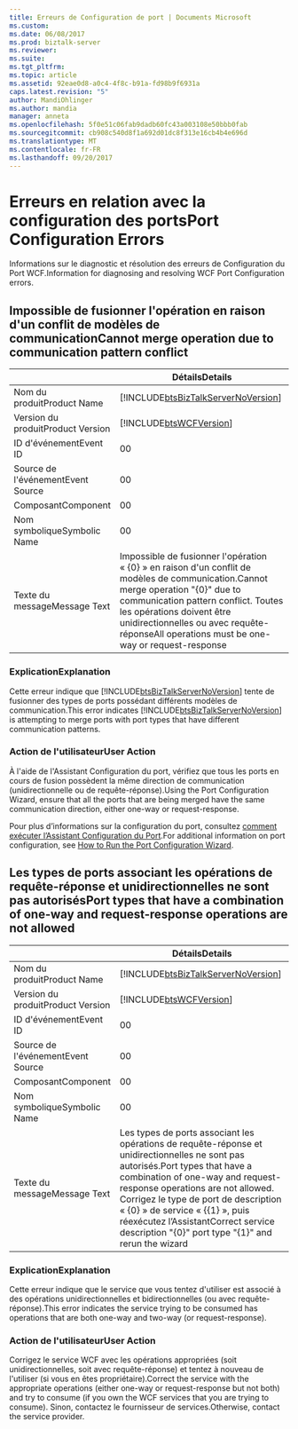 ```yaml
---
title: Erreurs de Configuration de port | Documents Microsoft
ms.custom: 
ms.date: 06/08/2017
ms.prod: biztalk-server
ms.reviewer: 
ms.suite: 
ms.tgt_pltfrm: 
ms.topic: article
ms.assetid: 92eae0d8-a0c4-4f8c-b91a-fd98b9f6931a
caps.latest.revision: "5"
author: MandiOhlinger
ms.author: mandia
manager: anneta
ms.openlocfilehash: 5f0e51c06fab9dadb60fc43a003108e50bbb0fab
ms.sourcegitcommit: cb908c540d8f1a692d01dc8f313e16cb4b4e696d
ms.translationtype: MT
ms.contentlocale: fr-FR
ms.lasthandoff: 09/20/2017
---
```

# <a name="port-configuration-errors"></a><span data-ttu-id="e2b05-102">Erreurs en relation avec la configuration des ports</span><span class="sxs-lookup"><span data-stu-id="e2b05-102">Port Configuration Errors</span></span>
<span data-ttu-id="e2b05-103">Informations sur le diagnostic et résolution des erreurs de Configuration du Port WCF.</span><span class="sxs-lookup"><span data-stu-id="e2b05-103">Information for diagnosing and resolving WCF Port Configuration errors.</span></span>  

## <a name="cannot-merge-operation-due-to-communication-pattern-conflict"></a><span data-ttu-id="e2b05-104">Impossible de fusionner l'opération en raison d'un conflit de modèles de communication</span><span class="sxs-lookup"><span data-stu-id="e2b05-104">Cannot merge operation due to communication pattern conflict</span></span>
  
||<span data-ttu-id="e2b05-105">Détails</span><span class="sxs-lookup"><span data-stu-id="e2b05-105">Details</span></span>|  
|-|-|  
|<span data-ttu-id="e2b05-106">Nom du produit</span><span class="sxs-lookup"><span data-stu-id="e2b05-106">Product Name</span></span>|[!INCLUDE[btsBizTalkServerNoVersion](../includes/btsbiztalkservernoversion-md.md)]|  
|<span data-ttu-id="e2b05-107">Version du produit</span><span class="sxs-lookup"><span data-stu-id="e2b05-107">Product Version</span></span>|[!INCLUDE[btsWCFVersion](../includes/btswcfversion-md.md)]|  
|<span data-ttu-id="e2b05-108">ID d'événement</span><span class="sxs-lookup"><span data-stu-id="e2b05-108">Event ID</span></span>|<span data-ttu-id="e2b05-109">0</span><span class="sxs-lookup"><span data-stu-id="e2b05-109">0</span></span>|  
|<span data-ttu-id="e2b05-110">Source de l'événement</span><span class="sxs-lookup"><span data-stu-id="e2b05-110">Event Source</span></span>|<span data-ttu-id="e2b05-111">0</span><span class="sxs-lookup"><span data-stu-id="e2b05-111">0</span></span>|  
|<span data-ttu-id="e2b05-112">Composant</span><span class="sxs-lookup"><span data-stu-id="e2b05-112">Component</span></span>|<span data-ttu-id="e2b05-113">0</span><span class="sxs-lookup"><span data-stu-id="e2b05-113">0</span></span>|  
|<span data-ttu-id="e2b05-114">Nom symbolique</span><span class="sxs-lookup"><span data-stu-id="e2b05-114">Symbolic Name</span></span>|<span data-ttu-id="e2b05-115">0</span><span class="sxs-lookup"><span data-stu-id="e2b05-115">0</span></span>|  
|<span data-ttu-id="e2b05-116">Texte du message</span><span class="sxs-lookup"><span data-stu-id="e2b05-116">Message Text</span></span>|<span data-ttu-id="e2b05-117">Impossible de fusionner l'opération « {0} » en raison d'un conflit de modèles de communication.</span><span class="sxs-lookup"><span data-stu-id="e2b05-117">Cannot merge operation "{0}" due to communication pattern conflict.</span></span>  <span data-ttu-id="e2b05-118">Toutes les opérations doivent être unidirectionnelles ou avec requête-réponse</span><span class="sxs-lookup"><span data-stu-id="e2b05-118">All operations must be one-way or request-response</span></span>|  
  
### <a name="explanation"></a><span data-ttu-id="e2b05-119">Explication</span><span class="sxs-lookup"><span data-stu-id="e2b05-119">Explanation</span></span>  
 <span data-ttu-id="e2b05-120">Cette erreur indique que [!INCLUDE[btsBizTalkServerNoVersion](../includes/btsbiztalkservernoversion-md.md)] tente de fusionner des types de ports possédant différents modèles de communication.</span><span class="sxs-lookup"><span data-stu-id="e2b05-120">This error indicates [!INCLUDE[btsBizTalkServerNoVersion](../includes/btsbiztalkservernoversion-md.md)] is attempting to merge ports with port types that have different communication patterns.</span></span>  
  
### <a name="user-action"></a><span data-ttu-id="e2b05-121">Action de l'utilisateur</span><span class="sxs-lookup"><span data-stu-id="e2b05-121">User Action</span></span>  
 <span data-ttu-id="e2b05-122">À l'aide de l'Assistant Configuration du port, vérifiez que tous les ports en cours de fusion possèdent la même direction de communication (unidirectionnelle ou de requête-réponse).</span><span class="sxs-lookup"><span data-stu-id="e2b05-122">Using the Port Configuration Wizard, ensure that all the ports that are being merged have the same communication direction, either one-way or request-response.</span></span>  
  
 <span data-ttu-id="e2b05-123">Pour plus d’informations sur la configuration du port, consultez [comment exécuter l’Assistant Configuration du Port](../core/how-to-run-the-port-configuration-wizard.md).</span><span class="sxs-lookup"><span data-stu-id="e2b05-123">For additional information on port configuration, see [How to Run the Port Configuration Wizard](../core/how-to-run-the-port-configuration-wizard.md).</span></span>
 
## <a name="port-types-that-have-a-combination-of-one-way-and-request-response-operations-are-not-allowed"></a><span data-ttu-id="e2b05-124">Les types de ports associant les opérations de requête-réponse et unidirectionnelles ne sont pas autorisés</span><span class="sxs-lookup"><span data-stu-id="e2b05-124">Port types that have a combination of one-way and request-response operations are not allowed</span></span> 
  
||<span data-ttu-id="e2b05-125">Détails</span><span class="sxs-lookup"><span data-stu-id="e2b05-125">Details</span></span>|  
|-|-|  
|<span data-ttu-id="e2b05-126">Nom du produit</span><span class="sxs-lookup"><span data-stu-id="e2b05-126">Product Name</span></span>|[!INCLUDE[btsBizTalkServerNoVersion](../includes/btsbiztalkservernoversion-md.md)]|  
|<span data-ttu-id="e2b05-127">Version du produit</span><span class="sxs-lookup"><span data-stu-id="e2b05-127">Product Version</span></span>|[!INCLUDE[btsWCFVersion](../includes/btswcfversion-md.md)]|  
|<span data-ttu-id="e2b05-128">ID d'événement</span><span class="sxs-lookup"><span data-stu-id="e2b05-128">Event ID</span></span>|<span data-ttu-id="e2b05-129">0</span><span class="sxs-lookup"><span data-stu-id="e2b05-129">0</span></span>|  
|<span data-ttu-id="e2b05-130">Source de l'événement</span><span class="sxs-lookup"><span data-stu-id="e2b05-130">Event Source</span></span>|<span data-ttu-id="e2b05-131">0</span><span class="sxs-lookup"><span data-stu-id="e2b05-131">0</span></span>|  
|<span data-ttu-id="e2b05-132">Composant</span><span class="sxs-lookup"><span data-stu-id="e2b05-132">Component</span></span>|<span data-ttu-id="e2b05-133">0</span><span class="sxs-lookup"><span data-stu-id="e2b05-133">0</span></span>|  
|<span data-ttu-id="e2b05-134">Nom symbolique</span><span class="sxs-lookup"><span data-stu-id="e2b05-134">Symbolic Name</span></span>|<span data-ttu-id="e2b05-135">0</span><span class="sxs-lookup"><span data-stu-id="e2b05-135">0</span></span>|  
|<span data-ttu-id="e2b05-136">Texte du message</span><span class="sxs-lookup"><span data-stu-id="e2b05-136">Message Text</span></span>|<span data-ttu-id="e2b05-137">Les types de ports associant les opérations de requête-réponse et unidirectionnelles ne sont pas autorisés.</span><span class="sxs-lookup"><span data-stu-id="e2b05-137">Port types that have a combination of one-way and request-response operations are not allowed.</span></span> <span data-ttu-id="e2b05-138">Corrigez le type de port de description « {0} » de service « {{1} », puis réexécutez l’Assistant</span><span class="sxs-lookup"><span data-stu-id="e2b05-138">Correct service description "{0}" port type "{1}" and rerun the wizard</span></span>|  
  
### <a name="explanation"></a><span data-ttu-id="e2b05-139">Explication</span><span class="sxs-lookup"><span data-stu-id="e2b05-139">Explanation</span></span>  
 <span data-ttu-id="e2b05-140">Cette erreur indique que le service que vous tentez d'utiliser est associé à des opérations unidirectionnelles et bidirectionnelles (ou avec requête-réponse).</span><span class="sxs-lookup"><span data-stu-id="e2b05-140">This error indicates the service trying to be consumed has operations that are both one-way and two-way (or request-response).</span></span>  
  
### <a name="user-action"></a><span data-ttu-id="e2b05-141">Action de l'utilisateur</span><span class="sxs-lookup"><span data-stu-id="e2b05-141">User Action</span></span>  
 <span data-ttu-id="e2b05-142">Corrigez le service WCF avec les opérations appropriées (soit unidirectionnelles, soit avec requête-réponse) et tentez à nouveau de l'utiliser (si vous en êtes propriétaire).</span><span class="sxs-lookup"><span data-stu-id="e2b05-142">Correct the service with the appropriate operations (either one-way or request-response but not both) and try to consume (if you own the WCF services that you are trying to consume).</span></span> <span data-ttu-id="e2b05-143">Sinon, contactez le fournisseur de services.</span><span class="sxs-lookup"><span data-stu-id="e2b05-143">Otherwise, contact the service provider.</span></span>
